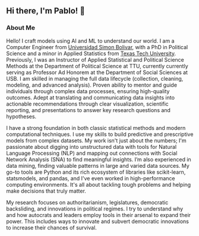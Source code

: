 ## Hi there, I'm Pablo! 👋

### About Me

Hello! I craft models using AI and ML to understand our world. I am a Computer Engineer from [Universidad Simon Bolivar](https://usb.ve), with a PhD in Political Science and a minor in Applied Statistics from [Texas Tech University](https://ttu.edu). Previously, I was an Instructor of Applied Statistical and Political Science Methods at the Department of Political Science at TTU, currently currently serving as Professor Ad Honorem at the Department of Social Sciences at USB. I am skilled in managing the full data lifecycle (collection, cleaning, modeling, and advanced analysis). Proven ability to mentor and guide individuals through complex data processes, ensuring high-quality outcomes. Adept at translating and communicating data insights into actionable recommendations through clear visualization, scientific reporting, and presentations to answer key research questions and hypotheses.

I have a strong foundation in both classic statistical methods and modern computational techniques. I use my skills to build predictive and prescriptive models from complex datasets. My work isn't just about the numbers; I'm passionate about digging into unstructured data with tools for Natural Language Processing (NLP) and mapping out connections with Social Network Analysis (SNA) to find meaningful insights. I’m also experienced in data mining, finding valuable patterns in large and varied data sources. My go-to tools are Python and its rich ecosystem of libraries like scikit-learn, statsmodels, and pandas, and I've even worked in high-performance computing environments. It's all about tackling tough problems and helping make decisions that truly matter.

My research focuses on authoritarianism, legislatures, democratic backsliding, and innovations in political regimes. I try to understand why and how autocrats and leaders employ tools in their arsenal to expand their power. This includes ways to innovate and subvert democratic innovations to increase their chances of survival.

<!--
**pablohernandezb/pablohernandezb** is a ✨ _special_ ✨ repository because its `README.md` (this file) appears on your GitHub profile.

Here are some ideas to get you started:

- 🔭 I’m currently working on ...
- 🌱 I’m currently learning ...
- 👯 I’m looking to collaborate on ...
- 🤔 I’m looking for help with ...
- 💬 Ask me about ...
- 📫 How to reach me: ...
- 😄 Pronouns: ...
- ⚡ Fun fact: ...
-->
